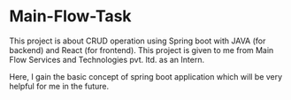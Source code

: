 # Main-Flow-Task

This project is about CRUD operation using Spring boot with JAVA (for backend) and React (for frontend).
This project is given to me from Main Flow Services and Technologies pvt. ltd. as an Intern.

Here, I gain the basic concept of spring boot application which will be very helpful for me in the future.
